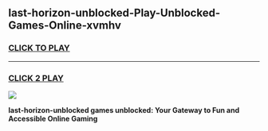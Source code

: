 
## last-horizon-unblocked-Play-Unblocked-Games-Online-xvmhv
<h3>
<a href="https://premium76.site?title=last-horizon-unblocked&ref=25A">CLICK TO PLAY</a></h3>
<hr>

<h3>
<a href="https://premium76.site?title=last-horizon-unblocked&ref=25A">CLICK 2 PLAY</a>
  
</h3>

<a href="https://premium76.site?title=last-horizon-unblocked&ref=25A"><img src="https://clearcache.store/games.png"></a>


**last-horizon-unblocked games unblocked: Your Gateway to Fun and Accessible Online Gaming**
